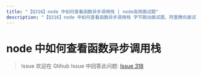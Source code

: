 ```yaml
---
title: "【Q316】node 中如何查看函数异步调用栈 | node高频面试题"
description: "【Q316】node 中如何查看函数异步调用栈 字节跳动面试题、阿里腾讯面试题、美团小米面试题。"
---
```


# node 中如何查看函数异步调用栈

> Issue
> 欢迎在 Gtihub Issue 中回答此问题: [Issue 318](https://github.com/shfshanyue/Daily-Question/issues/318)
